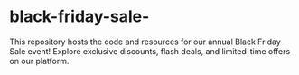 # black-friday-sale-
This repository hosts the code and resources for our annual Black Friday Sale event! Explore exclusive discounts, flash deals, and limited-time offers on our platform. 
